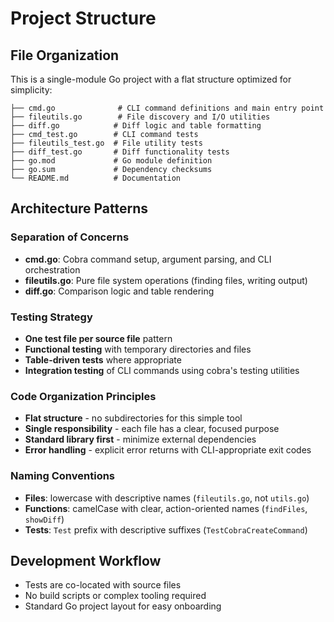 # Project Structure

## File Organization
This is a single-module Go project with a flat structure optimized for simplicity:

```
├── cmd.go              # CLI command definitions and main entry point
├── fileutils.go        # File discovery and I/O utilities
├── diff.go            # Diff logic and table formatting
├── cmd_test.go        # CLI command tests
├── fileutils_test.go  # File utility tests
├── diff_test.go       # Diff functionality tests
├── go.mod             # Go module definition
├── go.sum             # Dependency checksums
└── README.md          # Documentation
```

## Architecture Patterns

### Separation of Concerns
- **cmd.go**: Cobra command setup, argument parsing, and CLI orchestration
- **fileutils.go**: Pure file system operations (finding files, writing output)
- **diff.go**: Comparison logic and table rendering

### Testing Strategy
- **One test file per source file** pattern
- **Functional testing** with temporary directories and files
- **Table-driven tests** where appropriate
- **Integration testing** of CLI commands using cobra's testing utilities

### Code Organization Principles
- **Flat structure** - no subdirectories for this simple tool
- **Single responsibility** - each file has a clear, focused purpose
- **Standard library first** - minimize external dependencies
- **Error handling** - explicit error returns with CLI-appropriate exit codes

### Naming Conventions
- **Files**: lowercase with descriptive names (`fileutils.go`, not `utils.go`)
- **Functions**: camelCase with clear, action-oriented names (`findFiles`, `showDiff`)
- **Tests**: `Test` prefix with descriptive suffixes (`TestCobraCreateCommand`)

## Development Workflow
- Tests are co-located with source files
- No build scripts or complex tooling required
- Standard Go project layout for easy onboarding